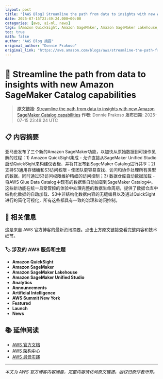 ```yaml
---
layout: post
title: "[AWS Blog] Streamline the path from data to insights with new Amazon SageMaker Catalog capabilities"
date: 2025-07-15T23:49:24.000+00:00
categories: [aws, ai-ml, news]
tags: [Amazon QuickSight, Amazon SageMaker, Amazon SageMaker Lakehouse, Amazon SageMaker Unified Studio, Analytics, Announcements, Artificial Intelligence, AWS Summit New York, Featured, Launch, News]
toc: true
math: false
author: "AWS Blog 摘要"
original_author: "Donnie Prakoso"
original_link: "https://aws.amazon.com/blogs/aws/streamline-the-path-from-data-to-insights-with-new-amazon-sagemaker-capabilities/"
---
```


# 🤖 Streamline the path from data to insights with new Amazon SageMaker Catalog capabilities

> **原文链接**: [Streamline the path from data to insights with new Amazon SageMaker Catalog capabilities](https://aws.amazon.com/blogs/aws/streamline-the-path-from-data-to-insights-with-new-amazon-sagemaker-capabilities/)
> **作者**: Donnie Prakoso
> **发布日期**: 2025-07-15 23:49:24 UTC

## 📋 内容摘要

亚马逊发布了三个新的Amazon SageMaker功能，以加快从原始数据到可操作见解的过程：1) Amazon QuickSight集成 - 允许直接从SageMaker Unified Studio启动QuickSight来构建仪表板，并将其发布到SageMaker Catalog进行共享；2) 支持S3通用存储桶和S3访问权限 - 使团队更容易查找、访问和协作处理所有类型的数据，同时通过S3访问权限维护精细的访问控制；3) 数据仓库自动数据加载 - 将AWS Glue Data Catalog中现有的数据集自动加载到SageMaker Catalog中。这些新功能在统一且受管控的体验中处理完整的数据生命周期，提供了数据仓库中结构化数据的自动加载、S3中非结构化数据内容的无缝编目以及通过QuickSight进行的简化可视化，所有这些都具有一致的治理和访问控制。

## 🔗 相关信息

这是来自 AWS 官方博客的最新资讯摘要。点击上方原文链接查看完整内容和技术细节。

### 🏷️ 涉及的 AWS 服务和主题

- **Amazon QuickSight**
- **Amazon SageMaker**
- **Amazon SageMaker Lakehouse**
- **Amazon SageMaker Unified Studio**
- **Analytics**
- **Announcements**
- **Artificial Intelligence**
- **AWS Summit New York**
- **Featured**
- **Launch**
- **News**

## 📚 延伸阅读

- [AWS 官方文档](https://docs.aws.amazon.com/)
- [AWS 架构中心](https://aws.amazon.com/architecture/)
- [AWS 最佳实践](https://aws.amazon.com/architecture/well-architected/)

---

*本文为 AWS 官方博客内容摘要，完整内容请访问原文链接。版权归原作者所有。*